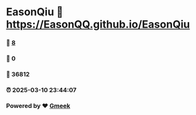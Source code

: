# EasonQiu :link: https://EasonQQ.github.io/EasonQiu 
### :page_facing_up: [8](https://EasonQQ.github.io/EasonQiu/tag.html) 
### :speech_balloon: 0 
### :hibiscus: 36812 
### :alarm_clock: 2025-03-10 23:44:07 
### Powered by :heart: [Gmeek](https://github.com/Meekdai/Gmeek)
